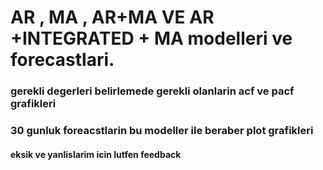 # AR , MA , AR+MA VE AR +INTEGRATED + MA modelleri ve forecastlari.
### gerekli degerleri belirlemede gerekli olanlarin acf ve pacf grafikleri
### 30 gunluk foreacstlarin bu modeller ile beraber plot grafikleri


#### eksik ve yanlislarim icin lutfen feedback
